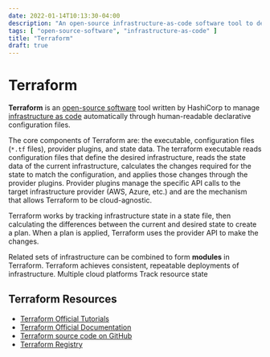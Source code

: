 ```yaml
---
date: 2022-01-14T10:13:30-04:00
description: "An open-source infrastructure-as-code software tool to declaratively manage cloud services"
tags: [ "open-source-software", "infrastructure-as-code" ]
title: "Terraform"
draft: true
---
```


# Terraform

**Terraform** is an [open-source software](open-source-software.md) tool written by HashiCorp to manage [infrastructure as code](infrastructure-as-code.md) automatically through human-readable declarative configuration files.

The core components of Terraform are: the executable, configuration files (`*.tf` files), provider plugins, and state data. The terraform executable reads configuration files that define the desired infrastructure, reads the state data of the current infrastructure, calculates the changes required for the state to match the configuration, and applies those changes through the provider plugins. Provider plugins manage the specific API calls to the target infrastructure provider (AWS, Azure, etc.) and are the mechanism that allows Terraform to be cloud-agnostic.

Terraform works by tracking infrastructure state in a state file, then calculating the differences between the current and desired state to create a plan. When a plan is applied, Terraform uses the provider API to make the changes.

Related sets of infrastructure can be combined to form **modules** in Terraform.
Terraform achieves consistent, repeatable deployments of infrastructure.
Multiple cloud platforms
Track resource state

## Terraform Resources

* [Terraform Official Tutorials](https://learn.hashicorp.com/terraform)
* [Terraform Official Documentation](https://www.terraform.io/docs)
* [Terraform source code on GitHub](https://github.com/hashicorp/terraform)
* [Terraform Registry](https://registry.terraform.io/)
